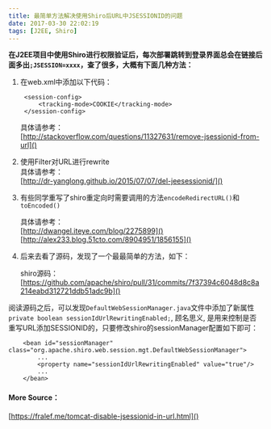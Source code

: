```yaml
---
title: 最简单方法解决使用Shiro后URL中JSESSIONID的问题
date: 2017-03-30 22:02:19
tags: [J2EE, Shiro]
---
```


**在J2EE项目中使用Shiro进行权限验证后，每次部署跳转到登录界面总会在链接后面多出`;JSESSION=xxxx`，查了很多，大概有下面几种方法：**  

1. 在web.xml中添加以下代码：  

		<session-config>
	     	<tracking-mode>COOKIE</tracking-mode>
		</session-config>
	
	具体请参考：  
	[http://stackoverflow.com/questions/11327631/remove-jsessionid-from-url]()
	<!--more-->
2. 使用Filter对URL进行rewrite  
	具体请参考：  
	[http://dr-yanglong.github.io/2015/07/07/del-jeesessionid/]()    

3. 有些同学重写了shiro重定向时需要调用的方法`encodeRedirectURL()`和`toEncoded()`  

	具体请参考：  
	[http://dwangel.iteye.com/blog/2275899]()  
	[http://alex233.blog.51cto.com/8904951/1856155]()

4. 后来去看了源码，发现了一个最最简单的方法，如下：  

	shiro源码：  
 	[https://github.com/apache/shiro/pull/31/commits/7f37394c6048d8c8a214eabd312721ddb51adc9b]()  
 
 阅读源码之后，可以发现`DefaultWebSessionManager.java`文件中添加了新属性`private boolean sessionIdUrlRewritingEnabled;`, 顾名思义, 是用来控制是否重写URL添加SESSIONID的，只要修改shiro的sessionManager配置如下即可：  
 

		<bean id="sessionManager" class="org.apache.shiro.web.session.mgt.DefaultWebSessionManager">
			...
			<property name="sessionIdUrlRewritingEnabled" value="true"/>
			...
		</bean>


#### More Source：  

[https://fralef.me/tomcat-disable-jsessionid-in-url.html]()



